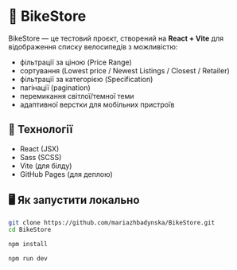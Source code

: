 # 🛒 BikeStore

BikeStore — це тестовий проєкт, створений на **React + Vite** для відображення списку велосипедів з можливістю:

- фільтрації за ціною (Price Range)
- сортування (Lowest price / Newest Listings / Closest / Retailer)
- фільтрації за категорією (Specification)
- пагінації (pagination)
- перемикання світлої/темної теми
- адаптивної верстки для мобільних пристроїв

## 🧩 Технології

- React (JSX)
- Sass (SCSS)
- Vite (для білду)
- GitHub Pages (для деплою)

## 🖥 Як запустити локально

```bash
git clone https://github.com/mariazhbadynska/BikeStore.git
cd BikeStore

npm install

npm run dev
